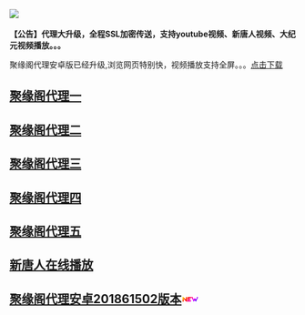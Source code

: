![](https://raw.githubusercontent.com/hao369/a/master/j.jpg)

**【公告】代理大升级，全程SSL加密传送，支持youtube视频、新唐人视频、大纪元视频播放。。。**

聚缘阁代理安卓版已经升级,浏览网页特别快，视频播放支持全屏。。。[点击下载](https://github.com/dtw9/9/raw/master/201861502.apk)

##  [聚缘阁代理一](http://485-c5f.ju89.heart2h.com/)

##  [聚缘阁代理二](http://5a-3a.gae.geass.tv/)

##  [聚缘阁代理三](http://5a-3t.tre.iloile.com/)

##  [聚缘阁代理四](http://54-ca.vsam.corriee.org/)

##  [聚缘阁代理五](http://5yc-txt.swqm.cesedria.com/)

##  [新唐人在线播放](http://fec-35.tre.iloile.com/xtr.html)







##  [聚缘阁代理安卓201861502版本](https://github.com/dtw9/9/raw/master/201861502.apk)![](https://raw.githubusercontent.com/jyg-1/jyg/master/new.gif)




